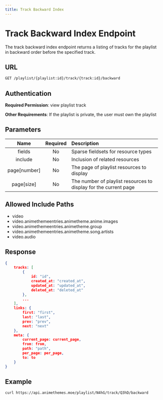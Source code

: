 ```yaml
---
title: Track Backward Index
---
```


# Track Backward Index Endpoint

The track backward index endpoint returns a listing of tracks for the playlist in backward order before the specified track.

## URL

```sh
GET /playlist/{playlist:id}/track/{track:id}/backward
```

## Authentication

**Required Permission**: view playlist track

**Other Requirements**: If the playlist is private, the user must own the playlist

## Parameters

| Name         | Required | Description                                                      |
| :----------: | :------: | :--------------------------------------------------------------- |
| fields       | No       | Sparse fieldsets for resource types                              |
| include      | No       | Inclusion of related resources                                   |
| page[number] | No       | The page of playlist resources to display                        |
| page[size]   | No       | The number of playlist resources to display for the current page |

## Allowed Include Paths

* video
* video.animethemeentries.animetheme.anime.images
* video.animethemeentries.animetheme.group
* video.animethemeentries.animetheme.song.artists
* video.audio

## Response

```json
{
    tracks: [
        {
            id: "id",
            created_at: "created_at",
            updated_at: "updated_at",
            deleted_at: "deleted_at"
        },
        ...
    ],
    links: {
        first: "first",
        last: "last",
        prev: "prev",
        next: "next"
    },
    meta: {
        current_page: current_page,
        from: from,
        path: "path",
        per_page: per_page,
        to: to
    }
}
```

## Example

```bash
curl https://api.animethemes.moe/playlist/N4hG/track/Q3hD/backward
```